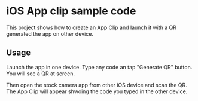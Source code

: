 # iOS App clip sample code

This project shows how to create an App Clip and launch it with a QR generated the app on other device.

## Usage

Launch the app in one device. Type any code an tap "Generate QR" button. You will see a QR at screen.

Then open the stock camera app from other iOS device and scan the QR. The App Clip will appear shwoing the code you typed in the other device.
